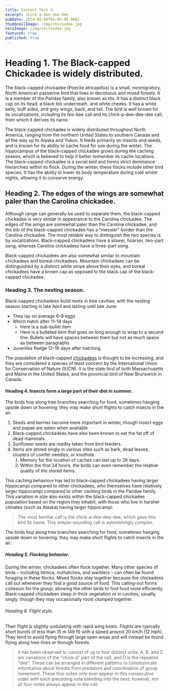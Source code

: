 ```yaml
---
title: Content Test 3
excerpt: chick-a-dee-dee-dee
pubDate: 2024-08-08T04:00:00.000Z
thumbnailImage: /img/chickadee.jpg
heroImage: /img/chickadee.jpg
featured: true
published: true
---
```


# Heading 1. The Black-capped Chickadee is widely distributed.

The black-capped chickadee (Poecile atricapillus) is a small, nonmigratory, North American passerine bird that lives in deciduous and mixed forests. It is a member of the Paridae family, also known as tits. It has a distinct black cap on its head, a black bib underneath, and white cheeks. It has a white belly, buff sides, and grey wings, back, and tail. The bird is well known for its vocalizations, including its fee-bee call and its chick-a-dee-dee-dee call, from which it derives its name.

The black-capped chickadee is widely distributed throughout North America, ranging from the northern United States to southern Canada and all the way up to Alaska and Yukon. It feeds primarily on insects and seeds, and is known for its ability to cache food for use during the winter. The hippocampus of the black-capped chickadee grows during the caching season, which is believed to help it better remember its cache locations. The black-capped chickadee is a social bird and forms strict dominance hierarchies within its flock. During the winter, these flocks include other bird species. It has the ability to lower its body temperature during cold winter nights, allowing it to conserve energy.

## Heading 2. The edges of the wings are somewhat paler than the Carolina chickadee.

Although range can generally be used to separate them, the black-capped chickadee is very similar in appearance to the Carolina chickadee. The edges of the wings are somewhat paler than the Carolina chickadee, and the bib of the black-capped chickadee has a "messier" border than the Carolina chickadee. The most reliable way to distinguish the two species is by vocalizations. Black-capped chickadees have a slower, hoarser, two-part song, whereas Carolina chickadees have a three-part song.

Black-capped chickadees are also somewhat similar to mountain chickadees and boreal chickadees. Mountain chickadees can be distinguished by a distinct white stripe above their eyes, and boreal chickadees have a brown cap as opposed to the black cap of the black-capped chickadee.

### Heading 3. The nesting season.

Black-capped chickadees build nests in tree cavities, with the nesting season starting in late April and lasting until late June:

* They lay on average 6–8 eggs
* Which hatch after 11–14 days
  * Here is a sub-bullet item
  * Here is a bulleted item that goes on long enough to wrap to a second line. Bullets will have spaces between them but not as much space as between paragraphs
* Juveniles fledge 12–16 days after hatching

The population of black-capped [chickadees](https://chickadees.com) is thought to be increasing, and they are considered a species of least concern by the International Union for Conservation of Nature (IUCN). It is the state bird of both Massachusetts and Maine in the United States, and the provincial bird of New Brunswick in Canada.

#### Heading 4. Insects form a large part of their diet in summer.

The birds hop along tree branches searching for food, sometimes hanging upside down or hovering; they may make short flights to catch insects in the air.

1. Seeds and berries become more important in winter, though insect eggs and pupae are eaten when available
2. Black-capped chickadees have also been known to eat the fat off of dead mammals.
3. Sunflower seeds are readily taken from bird feeders.
4. Items are stored singly in various sites such as bark, dead leaves, clusters of conifer needles, or knothole.
   1. Memory for the location of caches can last up to 28 days.
   2. Within the first 24 hours, the birds can even remember the relative quality of the stored items.

This caching behaviour has led to black-capped chickadees having larger hippocampi compared to other chickadees, who themselves have relatively larger hippocampi compared to other caching birds in the Paridae family. This variation in size also exists within the black-capped chickadee population based on the region they inhabit, with those who live in harsher climates (such as Alaska) having larger hippocampi.

> The most familiar call is the chick-a-dee-dee-dee, which gave this bird its name. This simple-sounding call is astonishingly complex.

The birds hop along tree branches searching for food, sometimes hanging upside down or hovering; they may make short flights to catch insects in the air.

##### Heading 5. Flocking behavior.

During the winter, chickadees often flock together. Many other species of birds – including titmice, nuthatches, and warblers – can often be found foraging in these flocks. Mixed flocks stay together because the chickadees call out whenever they find a good source of food. This calling-out forms cohesion for the group, allowing the other birds to find food more efficiently. Black-capped chickadees sleep in thick vegetation or in cavities, usually singly, though they may occasionally roost clumped together.

###### Heading 6. Flight style.

Their flight is slightly undulating with rapid wing beats. Flights are typically short bursts of less than 15 m (49 ft) with a speed around 20 km/h (12 mph). They tend to avoid flying through large open areas and will instead be found flying along tree-lines or through forests.

> It has been observed to consist of up to four distinct units. A, B, and C are variations of the "chick-a" part of the call, and D is the repeated "dee". These can be arranged in different patterns to communicate information about threats from predators and coordination of group movement. These four notes only ever appear in this consecutive order with each preceding note blending into the next; however, not all four notes always appear in the call.
